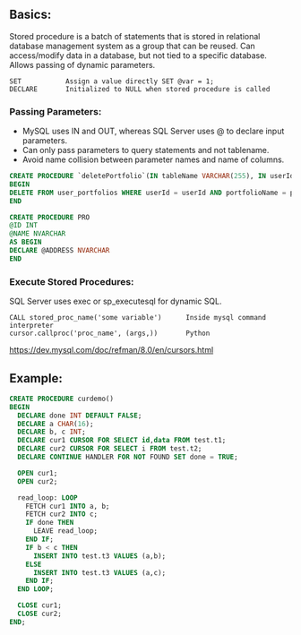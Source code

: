 ## Basics:
Stored procedure is a batch of statements that is stored in relational database management system as a group that can be reused. Can access/modify data in a database, but not tied to a specific database. Allows passing of dynamic parameters. 

```
SET           Assign a value directly SET @var = 1;
DECLARE       Initialized to NULL when stored procedure is called
```

### Passing Parameters:
- MySQL uses IN and OUT, whereas SQL Server uses @ to declare input parameters.
- Can only pass parameters to query statements and not tablename.
- Avoid name collision between parameter names and name of columns. 

```sql
CREATE PROCEDURE `deletePortfolio`(IN tableName VARCHAR(255), IN userId CHAR(36), IN portfolioName VARCHAR(255))
BEGIN
DELETE FROM user_portfolios WHERE userId = userId AND portfolioName = portfolioName;
END
```
```sql
CREATE PROCEDURE PRO
@ID INT
@NAME NVARCHAR
AS BEGIN
DECLARE @ADDRESS NVARCHAR 
END
```

### Execute Stored Procedures:
SQL Server uses exec or sp_executesql for dynamic SQL.
```
CALL stored_proc_name('some variable')      Inside mysql command interpreter
cursor.callproc('proc_name', (args,))       Python
```

https://dev.mysql.com/doc/refman/8.0/en/cursors.html

## Example:
```sql
CREATE PROCEDURE curdemo()
BEGIN
  DECLARE done INT DEFAULT FALSE;
  DECLARE a CHAR(16);
  DECLARE b, c INT;
  DECLARE cur1 CURSOR FOR SELECT id,data FROM test.t1;
  DECLARE cur2 CURSOR FOR SELECT i FROM test.t2;
  DECLARE CONTINUE HANDLER FOR NOT FOUND SET done = TRUE;

  OPEN cur1;
  OPEN cur2;

  read_loop: LOOP
    FETCH cur1 INTO a, b;
    FETCH cur2 INTO c;
    IF done THEN
      LEAVE read_loop;
    END IF;
    IF b < c THEN
      INSERT INTO test.t3 VALUES (a,b);
    ELSE
      INSERT INTO test.t3 VALUES (a,c);
    END IF;
  END LOOP;

  CLOSE cur1;
  CLOSE cur2;
END;
```
